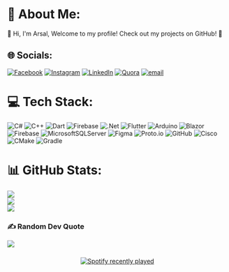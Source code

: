 # 💫 About Me:
👋 Hi, I'm Arsal, Welcome to my profile! Check out my projects on GitHub! 🚀


## 🌐 Socials:
[![Facebook](https://img.shields.io/badge/Facebook-%231877F2.svg?logo=Facebook&logoColor=white)](https://facebook.com/arsaluWu) [![Instagram](https://img.shields.io/badge/Instagram-%23E4405F.svg?logo=Instagram&logoColor=white)](https://instagram.com/arsal_.uwu) [![LinkedIn](https://img.shields.io/badge/LinkedIn-%230077B5.svg?logo=linkedin&logoColor=white)](https://linkedin.com/in/arsal-ajmal-473786205) [![Quora](https://img.shields.io/badge/Quora-%23B92B27.svg?logo=Quora&logoColor=white)](https://quora.com/profile/Arsal-Ajmal) [![email](https://img.shields.io/badge/Email-D14836?logo=gmail&logoColor=white)](mailto:233503@students.au.edu.pk) 

# 💻 Tech Stack:
![C#](https://img.shields.io/badge/c%23-%23239120.svg?style=for-the-badge&logo=csharp&logoColor=white) ![C++](https://img.shields.io/badge/c++-%2300599C.svg?style=for-the-badge&logo=c%2B%2B&logoColor=white) ![Dart](https://img.shields.io/badge/dart-%230175C2.svg?style=for-the-badge&logo=dart&logoColor=white) ![Firebase](https://img.shields.io/badge/firebase-%23039BE5.svg?style=for-the-badge&logo=firebase) ![.Net](https://img.shields.io/badge/.NET-5C2D91?style=for-the-badge&logo=.net&logoColor=white) ![Flutter](https://img.shields.io/badge/Flutter-%2302569B.svg?style=for-the-badge&logo=Flutter&logoColor=white) ![Arduino](https://img.shields.io/badge/-Arduino-00979D?style=for-the-badge&logo=Arduino&logoColor=white) ![Blazor](https://img.shields.io/badge/blazor-%235C2D91.svg?style=for-the-badge&logo=blazor&logoColor=white) ![Firebase](https://img.shields.io/badge/firebase-a08021?style=for-the-badge&logo=firebase&logoColor=ffcd34) ![MicrosoftSQLServer](https://img.shields.io/badge/Microsoft%20SQL%20Server-CC2927?style=for-the-badge&logo=microsoft%20sql%20server&logoColor=white) ![Figma](https://img.shields.io/badge/figma-%23F24E1E.svg?style=for-the-badge&logo=figma&logoColor=white) ![Proto.io](https://img.shields.io/badge/Proto.io-161637?style=for-the-badge&logo=proto.io&logoColor=00e5ff) ![GitHub](https://img.shields.io/badge/github-%23121011.svg?style=for-the-badge&logo=github&logoColor=white) ![Cisco](https://img.shields.io/badge/cisco-%23049fd9.svg?style=for-the-badge&logo=cisco&logoColor=black) ![CMake](https://img.shields.io/badge/CMake-%23008FBA.svg?style=for-the-badge&logo=cmake&logoColor=white) ![Gradle](https://img.shields.io/badge/Gradle-02303A.svg?style=for-the-badge&logo=Gradle&logoColor=white)
# 📊 GitHub Stats:
![](https://github-readme-stats.vercel.app/api?username=MahamMirza8&theme=dark&hide_border=false&include_all_commits=false&count_private=false)<br/>
![](https://nirzak-streak-stats.vercel.app/?user=MahamMirza8&theme=dark&hide_border=false)<br/>
![](https://github-readme-stats.vercel.app/api/top-langs/?username=MahamMirza8&theme=dark&hide_border=false&include_all_commits=false&count_private=false&layout=compact)

### ✍️ Random Dev Quote
![](https://quotes-github-readme.vercel.app/api?type=horizontal&theme=radical)

<!-- Proudly created with GPRM ( https://gprm.itsvg.in ) -->

###
<div align="center">
  <a href="https://open.spotify.com/user/31pj7qsi4xacxrvbj5gohovd6woa">
    <img src="https://spotify-recently-played-readme.vercel.app/api?user=31pj7qsi4xacxrvbj5gohovd6woa&count=1" alt="Spotify recently played"  />
  </a>
</div>

<!-- Proudly created with GPRM ( https://gprm.itsvg.in ) -->
